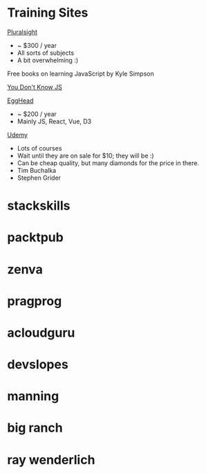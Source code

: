 
# Training Sites


[Pluralsight](http://www.pluralsight.com)

* ~ $300 / year
* All sorts of subjects
* A bit overwhelming :) 



Free books on learning JavaScript by Kyle Simpson

[You Don't Know JS](https://github.com/getify/You-Dont-Know-JS)



[EggHead](http://www.egghead.io)

* ~ $200 / year
* Mainly JS, React, Vue, D3


[Udemy](http://www.udemy.com)

* Lots of courses
* Wait until they are on sale for $10; they will be :)
* Can be cheap quality, but many diamonds for the price in there.
* Tim Buchalka
* Stephen Grider


# stackskills
# packtpub
# zenva
# pragprog
# acloudguru
# devslopes
# manning
# big ranch
# ray wenderlich
